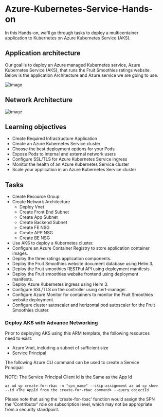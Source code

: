 # Azure-Kubernetes-Service-Hands-on

In this Hands-on, we'll go through tasks to deploy a multicontainer application to Kubernetes on Azure Kubernetes Service (AKS).

## Application architecture

Our goal is to deploy an Azure managed Kubernetes service, Azure Kubernetes Service (AKS), that runs the Fruit Smoothies ratings website. Below is the application Architecture and Azure service we are going to use. 

![image](https://docs.microsoft.com/en-us/learn/modules/aks-workshop/media/02-arch.svg)

## Network Architecture

![image](https://user-images.githubusercontent.com/1097968/116126231-107cfd80-a6cf-11eb-9d63-9a707024841a.png)


## Learning objectives

- Create Required Infrastructure Application
- Create an Azure Kubernetes Service cluster
- Choose the best deployment options for your Pods
- Expose Pods to internal and external network users
- Configure SSL/TLS for Azure Kubernetes Service ingress
- Monitor the health of an Azure Kubernetes Service cluster
- Scale your application in an Azure Kubernetes Service cluster

## Tasks

- Create Resource Group 
- Create Network Architecture
  - Deploy Vnet
  - Create Front End Subnet
  - Create App Subnet
  - Create Backend Subnet
  - Create FE NSG
  - Create APP NSG
  - Create BE NSG
- Use AKS to deploy a Kubernetes cluster.
- Configure an Azure Container Registry to store application container images.
- Deploy the three ratings application components.
- Deploy the Fruit Smoothies website document database using Helm 3.
- Deploy the Fruit smoothies RESTFul API using deployment manifests.
- Deploy the Fruit smoothies website frontend using deployment manifests.
- Deploy Azure Kubernetes ingress using Helm 3.
- Configure SSL/TLS on the controller using cert-manager.
- Configure Azure Monitor for containers to monitor the Fruit Smoothies website deployment.
- Configure cluster autoscaler and horizontal pod autoscaler for the Fruit Smoothies cluster.

### Deploy AKS with Advance Networking

Prior to deploying AKS using this ARM template, the following resources need to exist:

- Azure Vnet, including a subnet of sufficient size
- Service Principal

The following Azure CLI command can be used to create a Service Principal:

NOTE: The Service Principal Client Id is the Same as the App Id

`
az ad sp create-for-rbac -n "spn_name" --skip-assignment
az ad sp show --id <The AppId from the create-for-rbac command> --query objectId
`

Please note that using the 'create-for-rbac' function would assign the SPN the 'Contributor' role on subscription level, which may not be appropriate from a security standpoint.

